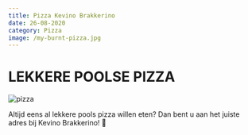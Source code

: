 ```yaml
---
title: Pizza Kevino Brakkerino
date: 26-08-2020
category: Pizza
image: /my-burnt-pizza.jpg
---
```


# LEKKERE POOLSE PIZZA

![pizza](/my-burnt-pizza.jpg)

Altijd eens al lekkere pools pizza willen eten? Dan bent u aan het juiste adres bij Kevino Brakkerino! 🍕

